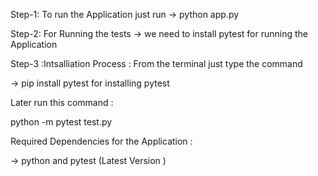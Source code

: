 Step-1: To run the Application just run -> python app.py



Step-2: For Running the tests
-> we need  to install pytest for running the Application


Step-3 :Intsalliation Process : From the terminal just type the command 

-> pip install pytest  for installing pytest


Later run this command :

python -m pytest test.py


Required  Dependencies for the Application :

-> python and pytest (Latest Version )





